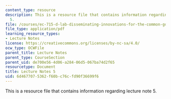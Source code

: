 ```yaml
---
content_type: resource
description: This is a resource file that contains information regarding lecture note
  5.
file: /courses/ec-715-d-lab-disseminating-innovations-for-the-common-good-spring-2007/6d4677075362f60bc76cfd90f36699f6_MITEC_715S07_notes05.pdf
file_type: application/pdf
learning_resource_types:
- Lecture Notes
license: https://creativecommons.org/licenses/by-nc-sa/4.0/
ocw_type: OCWFile
parent_title: Lecture Notes
parent_type: CourseSection
parent_uid: de700e56-4d06-a284-06d5-067ba74d2f65
resourcetype: Document
title: Lecture Notes 5
uid: 6d467707-5362-f60b-c76c-fd90f36699f6
---
```

This is a resource file that contains information regarding lecture note 5.